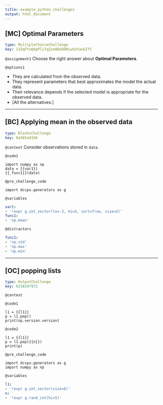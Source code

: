 ```yaml
---
title: example_python_challenges
output: html_document
---
```


## [MC] Optimal Parameters

```yaml
type: MultipleChoiceChallenge
key: 115qFYuQ4pPlifqZze0QkDORLwVufanGIfC
```

`@assignment1`
Choose the right answer about **Optimal Parameters**.

`@options1`
- They are calculated from the observed data.
- They represent parameters that best approximates the model the actual data.
- Their relevance depends if the selected model is appropriate for the observed data.
- [All the alternatives.]

---

## [BC] Applying mean in the observed data

```yaml
type: BlanksChallenge
key: 8a565a9166
```

`@context`
Consider observations stored in `data`.

`@code1`
```{python}
import numpy as np
data = {{var1}}
{{_func1}}(data)
```

`@pre_challenge_code`
```{python}
import dccpu.generators as g
```

`@variables`
```yaml
var1:
- '!expr g.int_vector(lo=-3, hi=3, sort=True, size=5)'
func1:
- 'np.mean'
```

`@distractors`
```yaml
func1:
- 'np.std'
- 'np.max'
- 'np.min'
```

---

## [OC] popping lists

```yaml
type: OutputChallenge
key: 6258197972
```

`@context`


`@code1`
```{python}
l1 = {{l1}}
p = l1.pop()
print(np.version.version)
```

`@code2`
```{python}
l1 = {{l1}}
p = l1.pop({{n}})
print(p)
```

`@pre_challenge_code`
```{python}
import dccpu.generators as g
import numpy as np
```

`@variables`
```yaml
l1:
- '!expr g.int_vector(size=6)'
n:
- '!expr g.rand_int(hi=5)'
```
